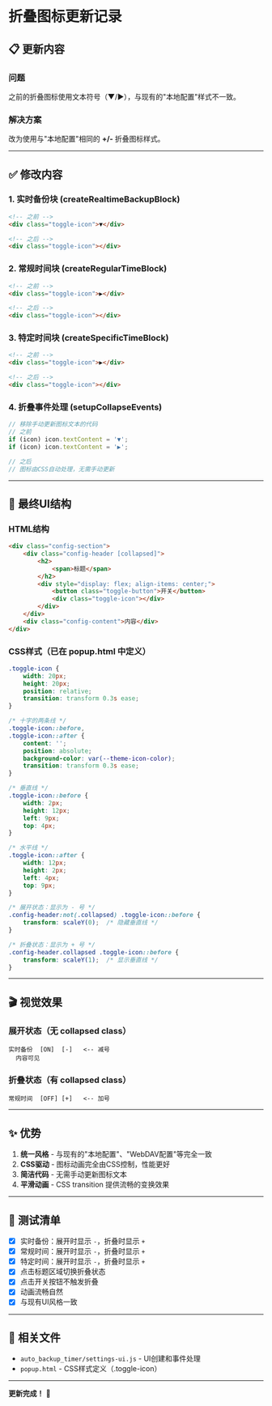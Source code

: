 # 折叠图标更新记录

## 📋 更新内容

### 问题
之前的折叠图标使用文本符号（▼/▶），与现有的"本地配置"样式不一致。

### 解决方案
改为使用与"本地配置"相同的 **+/-** 折叠图标样式。

---

## ✅ 修改内容

### 1. 实时备份块 (createRealtimeBackupBlock)
```html
<!-- 之前 -->
<div class="toggle-icon">▼</div>

<!-- 之后 -->
<div class="toggle-icon"></div>
```

### 2. 常规时间块 (createRegularTimeBlock)
```html
<!-- 之前 -->
<div class="toggle-icon">▶</div>

<!-- 之后 -->
<div class="toggle-icon"></div>
```

### 3. 特定时间块 (createSpecificTimeBlock)
```html
<!-- 之前 -->
<div class="toggle-icon">▶</div>

<!-- 之后 -->
<div class="toggle-icon"></div>
```

### 4. 折叠事件处理 (setupCollapseEvents)
```javascript
// 移除手动更新图标文本的代码
// 之前
if (icon) icon.textContent = '▼';
if (icon) icon.textContent = '▶';

// 之后
// 图标由CSS自动处理，无需手动更新
```

---

## 🎨 最终UI结构

### HTML结构
```html
<div class="config-section">
    <div class="config-header [collapsed]">
        <h2>
            <span>标题</span>
        </h2>
        <div style="display: flex; align-items: center;">
            <button class="toggle-button">开关</button>
            <div class="toggle-icon"></div>
        </div>
    </div>
    <div class="config-content">内容</div>
</div>
```

### CSS样式（已在 popup.html 中定义）

```css
.toggle-icon {
    width: 20px;
    height: 20px;
    position: relative;
    transition: transform 0.3s ease;
}

/* 十字的两条线 */
.toggle-icon::before,
.toggle-icon::after {
    content: '';
    position: absolute;
    background-color: var(--theme-icon-color);
    transition: transform 0.3s ease;
}

/* 垂直线 */
.toggle-icon::before {
    width: 2px;
    height: 12px;
    left: 9px;
    top: 4px;
}

/* 水平线 */
.toggle-icon::after {
    width: 12px;
    height: 2px;
    left: 4px;
    top: 9px;
}

/* 展开状态：显示为 - 号 */
.config-header:not(.collapsed) .toggle-icon::before {
    transform: scaleY(0);  /* 隐藏垂直线 */
}

/* 折叠状态：显示为 + 号 */
.config-header.collapsed .toggle-icon::before {
    transform: scaleY(1);  /* 显示垂直线 */
}
```

---

## 🎬 视觉效果

### 展开状态（无 collapsed class）
```
实时备份  [ON]  [-]   <-- 减号
  内容可见
```

### 折叠状态（有 collapsed class）
```
常规时间  [OFF] [+]   <-- 加号
```

---

## ✨ 优势

1. **统一风格** - 与现有的"本地配置"、"WebDAV配置"等完全一致
2. **CSS驱动** - 图标动画完全由CSS控制，性能更好
3. **简洁代码** - 无需手动更新图标文本
4. **平滑动画** - CSS transition 提供流畅的变换效果

---

## 🧪 测试清单

- [x] 实时备份：展开时显示 `-`，折叠时显示 `+`
- [x] 常规时间：展开时显示 `-`，折叠时显示 `+`
- [x] 特定时间：展开时显示 `-`，折叠时显示 `+`
- [x] 点击标题区域切换折叠状态
- [x] 点击开关按钮不触发折叠
- [x] 动画流畅自然
- [x] 与现有UI风格一致

---

## 📝 相关文件

- `auto_backup_timer/settings-ui.js` - UI创建和事件处理
- `popup.html` - CSS样式定义（.toggle-icon）

---

**更新完成！** 🎉

